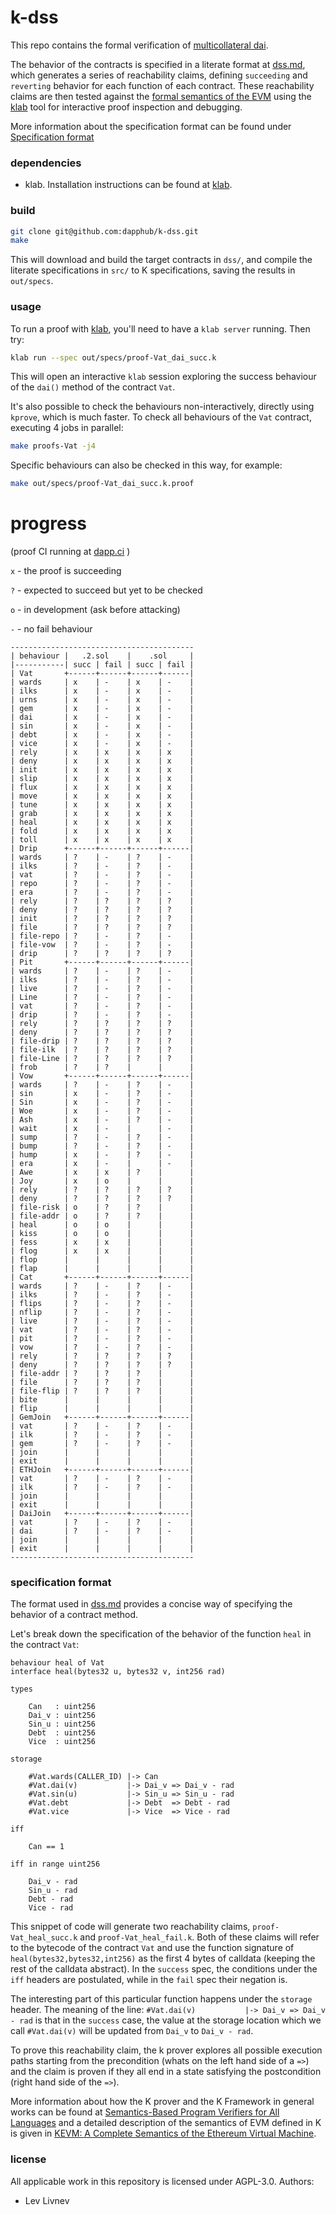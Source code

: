 # k-dss

This repo contains the formal verification of [multicollateral dai](https://github.com/makerdao/dss). 

The behavior of the contracts is specified in a literate format at [dss.md](src/dss.md), which generates a series of reachability claims, defining `succeeding` and `reverting` behavior for each function of each contract. These reachability claims are then tested against the [formal semantics of the EVM](https://github.com/kframework/evm-semantics) using the [klab](https://github.com/dapphub/klab) tool for interactive proof inspection and debugging.

More information about the specification format can be found under [Specification format](###Specification-format)

### dependencies
* klab. Installation instructions can be found at [klab](https://github.com/dapphub/klab).

### build
```sh
git clone git@github.com:dapphub/k-dss.git
make
```

This will download and build the target contracts in `dss/`, and compile the literate specifications in `src/` to K specifications, saving the results in `out/specs`. 

### usage

To run a proof with [klab](https://github.com/dapphub/klab), you'll need to have a `klab server` running. Then try:
```sh
klab run --spec out/specs/proof-Vat_dai_succ.k
```

This will open an interactive `klab` session exploring the success behaviour of the `dai()` method of the contract `Vat`.

It's also possible to check the behaviours non-interactively, directly using `kprove`, which is much faster. To check all behaviours of the `Vat` contract, executing 4 jobs in parallel:
```sh
make proofs-Vat -j4
```

Specific behaviours can also be checked in this way, for example:
```sh
make out/specs/proof-Vat_dai_succ.k.proof
```

# progress

(proof CI running at [dapp.ci](https://dapp.ci) )

`x` - the proof is succeeding

`?` - expected to succeed but yet to be checked

`o` - in development (ask before attacking)

`-` - no fail behaviour

```
-----------------------------------------
| behaviour |   .2.sol    |    .sol     |
|-----------| succ | fail | succ | fail |
| Vat       +------+------+------+------|
| wards     | x    | -    | x    | -    |
| ilks      | x    | -    | x    | -    |
| urns      | x    | -    | x    | -    |
| gem       | x    | -    | x    | -    |
| dai       | x    | -    | x    | -    |
| sin       | x    | -    | x    | -    |
| debt      | x    | -    | x    | -    |
| vice      | x    | -    | x    | -    |
| rely      | x    | x    | x    | x    |
| deny      | x    | x    | x    | x    |
| init      | x    | x    | x    | x    |
| slip      | x    | x    | x    | x    |
| flux      | x    | x    | x    | x    |
| move      | x    | x    | x    | x    |
| tune      | x    | x    | x    | x    |
| grab      | x    | x    | x    | x    |
| heal      | x    | x    | x    | x    |
| fold      | x    | x    | x    | x    |
| toll      | x    | x    | x    | x    |
| Drip      +------+------+------+------|
| wards     | ?    | -    | ?    | -    |
| ilks      | ?    | -    | ?    | -    |
| vat       | ?    | -    | ?    | -    |
| repo      | ?    | -    | ?    | -    |
| era       | ?    | -    | ?    | -    |
| rely      | ?    | ?    | ?    | ?    |
| deny      | ?    | ?    | ?    | ?    |
| init      | ?    | ?    | ?    | ?    |
| file      | ?    | ?    | ?    | ?    |
| file-repo | ?    | -    | ?    | -    |
| file-vow  | ?    | -    | ?    | -    |
| drip      | ?    | ?    | ?    | ?    |
| Pit       +------+------+------+------|
| wards     | ?    | -    | ?    | -    |
| ilks      | ?    | -    | ?    | -    |
| live      | ?    | -    | ?    | -    |
| Line      | ?    | -    | ?    | -    |
| vat       | ?    | -    | ?    | -    |
| drip      | ?    | -    | ?    | -    |
| rely      | ?    | ?    | ?    | ?    |
| deny      | ?    | ?    | ?    | ?    |
| file-drip | ?    | ?    | ?    | ?    |
| file-ilk  | ?    | ?    | ?    | ?    |
| file-Line | ?    | ?    | ?    | ?    |
| frob      | ?    | ?    |      |      |
| Vow       +------+------+------+------|
| wards     | ?    | -    | ?    | -    |
| sin       | x    | -    | ?    | -    |
| Sin       | x    | -    | ?    | -    |
| Woe       | x    | -    | ?    | -    |
| Ash       | x    | -    | ?    | -    |
| wait      | x    | -    |      | -    |
| sump      | ?    | -    | ?    | -    |
| bump      | ?    | -    | ?    | -    |
| hump      | x    | -    | ?    | -    |
| era       | x    | -    |      | -    |
| Awe       | x    | x    | ?    |      |
| Joy       | x    | o    |      |      |
| rely      | ?    | ?    | ?    | ?    |
| deny      | ?    | ?    | ?    | ?    |
| file-risk | o    | ?    | ?    |      |
| file-addr | o    | ?    | ?    |      |
| heal      | o    | o    |      |      |
| kiss      | o    | o    |      |      |
| fess      | x    | x    |      |      |
| flog      | x    | x    |      |      |
| flop      |      |      |      |      |
| flap      |      |      |      |      |
| Cat       +------+------+------+------|
| wards     | ?    | -    | ?    | -    |
| ilks      | ?    | -    | ?    | -    |
| flips     | ?    | -    | ?    | -    |
| nflip     | ?    | -    | ?    | -    |
| live      | ?    | -    | ?    | -    |
| vat       | ?    | -    | ?    | -    |
| pit       | ?    | -    | ?    | -    |
| vow       | ?    | -    | ?    | -    |
| rely      | ?    | ?    | ?    | ?    |
| deny      | ?    | ?    | ?    | ?    |
| file-addr | ?    | ?    | ?    |      |
| file      | ?    | ?    | ?    |      |
| file-flip | ?    | ?    | ?    |      |
| bite      |      |      |      |      |
| flip      |      |      |      |      |
| GemJoin   +------+------+------+------|
| vat       | ?    | -    | ?    | -    |
| ilk       | ?    | -    | ?    | -    |
| gem       | ?    | -    | ?    | -    |
| join      |      |      |      |      |
| exit      |      |      |      |      |
| ETHJoin   +------+------+------+------|
| vat       | ?    | -    | ?    | -    |
| ilk       | ?    | -    | ?    | -    |
| join      |      |      |      |      |
| exit      |      |      |      |      |
| DaiJoin   +------+------+------+------|
| vat       | ?    | -    | ?    | -    |
| dai       | ?    | -    | ?    | -    |
| join      |      |      |      |      |
| exit      |      |      |      |      |
-----------------------------------------
```

### specification format
The format used in [dss.md](src/dss.md) provides a concise way of specifying the behavior of a contract method.

Let's break down the specification of the behavior of the function `heal` in the contract `Vat`:
```
behaviour heal of Vat
interface heal(bytes32 u, bytes32 v, int256 rad)

types

    Can   : uint256
    Dai_v : uint256
    Sin_u : uint256
    Debt  : uint256
    Vice  : uint256

storage

    #Vat.wards(CALLER_ID) |-> Can
    #Vat.dai(v)           |-> Dai_v => Dai_v - rad
    #Vat.sin(u)           |-> Sin_u => Sin_u - rad
    #Vat.debt             |-> Debt  => Debt - rad
    #Vat.vice             |-> Vice  => Vice - rad

iff

    Can == 1

iff in range uint256

    Dai_v - rad
    Sin_u - rad
    Debt - rad
    Vice - rad
```
This snippet of code will generate two reachability claims, `proof-Vat_heal_succ.k` and `proof-Vat_heal_fail.k`. Both of these claims will refer to the bytecode of the contract `Vat` and use the function signature of `heal(bytes32,bytes32,int256)` as the first 4 bytes of calldata (keeping the rest of the calldata abstract). In the `success` spec, the conditions under the `iff` headers are postulated, while in the `fail` spec their negation is.

The interesting part of this particular function happens under the `storage` header. The meaning of the line:
`#Vat.dai(v)           |-> Dai_v => Dai_v - rad`
is that in the `success` case, the value at the storage location which we call `#Vat.dai(v)` will be updated from `Dai_v` to `Dai_v - rad`.

To prove this reachability claim, the k prover explores all possible execution paths starting from the precondition (whats on the left hand side of a `=>`) and the claim is proven if they all end in a state satisfying the postcondition (right hand side of the `=>`). 

More information about how the K prover and the K Framework in general works can be found at [Semantics-Based Program Verifiers for All Languages](http://fsl.cs.illinois.edu/FSL/papers/2016/stefanescu-park-yuwen-li-rosu-2016-oopsla/stefanescu-park-yuwen-li-rosu-2016-oopsla-public.pdf) and a detailed description of the semantics of EVM defined in K is given in [KEVM: A Complete Semantics of the Ethereum Virtual Machine](https://www.ideals.illinois.edu/handle/2142/97207).

### license
All applicable work in this repository is licensed under AGPL-3.0. Authors:
* Lev Livnev
